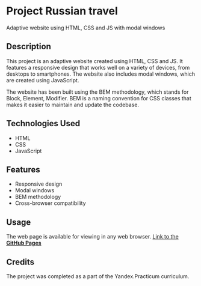 # Project Russian travel

Adaptive website using HTML, CSS and JS with modal windows

## Description

This project is an adaptive website created using HTML, CSS and JS. It features a responsive design that works well on a variety of devices, from desktops to smartphones. The website also includes modal windows, which are created using JavaScript.

The website has been built using the BEM methodology, which stands for Block, Element, Modifier. BEM is a naming convention for CSS classes that makes it easier to maintain and update the codebase.

## Technologies Used

- HTML
- CSS
- JavaScript

## Features

- Responsive design
- Modal windows
- BEM methodology
- Cross-browser compatibility

## Usage

The web page is available for viewing in any web browser.
[Link to the **GitHub Pages**](https://yandex-practicum-projects.github.io/russian-travel/) 

## Credits

The project was completed as a part of the Yandex.Practicum curriculum.
